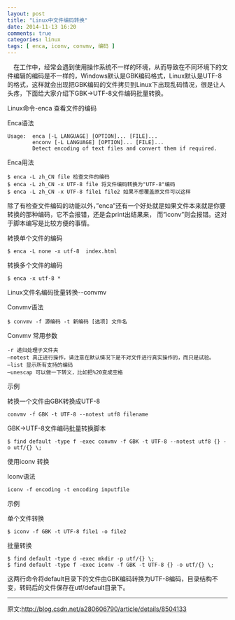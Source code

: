 ```yaml
---
layout: post
title: "Linux中文件编码转换"
date: 2014-11-13 16:20
comments: true
categories: linux
tags: [ enca, iconv, convmv, 编码 ]
---
```

　在工作中，经常会遇到使用操作系统不一样的环境，从而导致在不同环境下的文件编辑的编码是不一样的，Windows默认是GBK编码格式，Linux默认是UTF-8的格式，这样就会出现把GBK编码的文件拷贝到Linux下出现乱码情况，很是让人头疼，下面给大家介绍下GBK->UTF-8文件编码批量转换。

Linux命令-enca 查看文件的编码

Enca语法

    Usage:  enca [-L LANGUAGE] [OPTION]... [FILE]...
            enconv [-L LANGUAGE] [OPTION]... [FILE]...
            Detect encoding of text files and convert them if required.
Enca用法

    $ enca -L zh_CN file 检查文件的编码
    $ enca -L zh_CN -x UTF-8 file 将文件编码转换为"UTF-8"编码
    $ enca -L zh_CN -x UTF-8 file1 file2 如果不想覆盖原文件可以这样
除了有检查文件编码的功能以外，”enca”还有一个好处就是如果文件本来就是你要转换的那种编码，它不会报错，还是会print出结果来， 而”iconv”则会报错。这对于脚本编写是比较方便的事情。
<!--more-->
转换单个文件的编码

```shell
$ enca -L none -x utf-8  index.html
```
转换多个文件的编码

```shell
$ enca -x utf-8 *
```
Linux文件名编码批量转换--convmv

Convmv语法

```shell
$ convmv -f 源编码 -t 新编码 [选项] 文件名
```
Convmv 常用参数

```shell
-r 递归处理子文件夹
–notest 真正进行操作，请注意在默认情况下是不对文件进行真实操作的，而只是试验。
–list 显示所有支持的编码
–unescap 可以做一下转义，比如把%20变成空格
```
示例

转换一个文件由GBK转换成UTF-8

```shell
convmv -f GBK -t UTF-8 --notest utf8 filename
```
GBK->UTF-8文件编码批量转换脚本

```shell
$ find default -type f -exec convmv -f GBK -t UTF-8 --notest utf8 {} -o utf/{} \;
```
使用iconv 转换

Iconv语法

```shell
iconv -f encoding -t encoding inputfile
```
示例

单个文件转换

```shell
$ iconv -f GBK -t UTF-8 file1 -o file2
```
批量转换

```shell
$ find default -type d -exec mkdir -p utf/{} \;
$ find default -type f -exec iconv -f GBK -t UTF-8 {} -o utf/{} \;
```
这两行命令将default目录下的文件由GBK编码转换为UTF-8编码，目录结构不变，转码后的文件保存在utf/default目录下。

---
原文:<http://blog.csdn.net/a280606790/article/details/8504133>